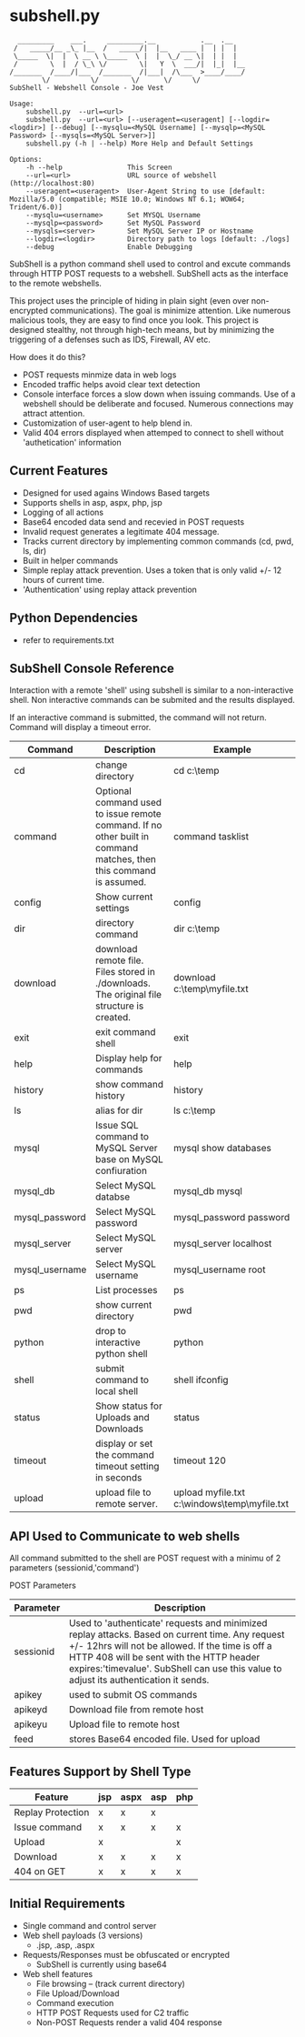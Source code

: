 # subshell.py

```
  _________    ___.     _________.__           .__  .__   
 /   _____/__ _\_ |__  /   _____/|  |__   ____ |  | |  |  
 \_____  \|  |  \ __ \ \_____  \ |  |  \_/ __ \|  | |  |  
 /        \  |  / \_\ \/        \|   Y  \  ___/|  |_|  |__
/_______  /____/|___  /_______  /|___|  /\___  >____/____/
        \/          \/        \/      \/     \/           
SubShell - Webshell Console - Joe Vest

Usage: 
    subshell.py  --url=<url>
    subshell.py  --url=<url> [--useragent=<useragent] [--logdir=<logdir>] [--debug] [--mysqlu=<MySQL Username] [--mysqlp=<MySQL Password> [--mysqls=<MySQL Server>]]
    subshell.py (-h | --help) More Help and Default Settings

Options:
    -h --help                This Screen
    --url=<url>              URL source of webshell (http://localhost:80)
    --useragent=<useragent>  User-Agent String to use [default: Mozilla/5.0 (compatible; MSIE 10.0; Windows NT 6.1; WOW64; Trident/6.0)]
    --mysqlu=<username>      Set MYSQL Username
    --mysqlp=<password>      Set MySQL Password
    --mysqls=<server>        Set MySQL Server IP or Hostname
    --logdir=<logdir>        Directory path to logs [default: ./logs]
    --debug                  Enable Debugging

```

SubShell is a python command shell used to control and excute commands through HTTP POST requests to a webshell.  SubShell acts as the interface to the remote webshells.  

This project uses the principle of hiding in plain sight (even over non-encrypted communications).  The goal is minimize attention.  Like numerous malicious tools, they are easy to find once you look.  This project is designed stealthy, not through high-tech means, but by minimizing the triggering of a defenses such as IDS, Firewall, AV etc.

How does it do this?

  - POST requests minmize data in web logs
  - Encoded traffic helps avoid clear text detection
  - Console interface forces a slow down when issuing commands.  Use of a webshell should be deliberate and focused.  Numerous connections may attract attention.
  - Customization of user-agent to help blend in.
  - Valid 404 errors displayed when attemped to connect to shell without 'authetication' information

## Current Features

  - Designed for used agains Windows Based targets
  - Supports shells in asp, aspx, php, jsp
  - Logging of all actions
  - Base64 encoded data send and recevied in POST requests
  - Invalid request generates a legitimate 404 message.
  - Tracks current directory by implementing common commands (cd, pwd, ls, dir)
  - Built in helper commands
  - Simple replay attack prevention.  Uses a token that is only valid +/- 12 hours of current time.
  - 'Authentication' using replay attack prevention

## Python Dependencies
 
 - refer to requirements.txt

## SubShell Console Reference 

Interaction with a remote 'shell' using subshell is similar to a non-interactive shell.  Non interactive commands can be submited and the results displayed.  

If an interactive command is submitted, the command will not return.  Command will display a timeout error.  

| Command   | Description      | Example
|-----------|------------------|--------
|cd         | change directory | cd c:\temp
|command    | Optional command used to issue remote command.  If no other built in command matches, then this command is assumed. | command tasklist
|config     | Show current settings | config
|dir        | directory command | dir c:\temp
|download   | download remote file.  Files stored in ./downloads.  The original file structure is created. | download c:\temp\myfile.txt
|exit       | exit command shell | exit
|help       | Display help for commands | help
|history    | show command  history | history
|ls         | alias for dir | ls c:\temp
|mysql      | Issue SQL command to MySQL Server base on MySQL confiuration | mysql show databases
|mysql_db       | Select MySQL databse | mysql_db mysql
|mysql_password | Select MySQL password | mysql_password password
|mysql_server   | Select MySQL server   | mysql_server localhost
|mysql_username | Select MySQL username | mysql_username root
|ps         | List processes | ps
|pwd        | show current directory | pwd
|python     | drop to interactive python shell | python
|shell      | submit command to local shell | shell ifconfig 
|status     | Show status for Uploads and Downloads | status
|timeout    | display or set the command timeout setting in seconds | timeout 120
|upload     | upload file to remote server. | upload myfile.txt c:\windows\temp\myfile.txt


## API Used to Communicate to web shells

All command submitted to the shell are POST request with a minimu of 2 parameters (sessionid,'command')

POST Parameters

|Parameter  | Description |
|-----------|-------------|
|sessionid  |Used to 'authenticate' requests and minimized replay attacks.  Based on current time.  Any request +/- 12hrs will not be allowed.  If the time is off a HTTP 408 will be sent with the HTTP header expires:'timevalue'.  SubShell can use this value to adjust its authentication it sends.|            
|apikey     |used to submit OS commands|
|apikeyd    |Download file from remote host|
|apikeyu    |Upload file to remote host |
|feed       |stores Base64 encoded file.  Used for upload |

## Features Support by Shell Type

|Feature           | jsp  | aspx | asp  | php  |
|------------------|------|------|------|------|
|Replay Protection |  x   |   x  |   x  |      |
|Issue command     |  x   |   x  |   x  |  x   |
|Upload            |  x   |      |      |  x   |
|Download          |  x   |   x  |   x  |  x   |
|404 on GET        |  x   |   x  |   x  |  x   |

  
## Initial Requirements
  - Single command and control server
  - Web shell payloads (3 versions)
    - .jsp, .asp, .aspx
  - Requests/Responses must be obfuscated or encrypted
    - SubShell is currently using base64
  - Web shell features
    - File browsing – (track current directory)
    - File Upload/Download
    - Command execution
    - HTTP POST Requests used for C2 traffic
    - Non-POST Requests render a valid 404 response